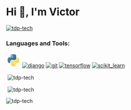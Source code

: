 <h1 align="left">Hi 👋, I'm Victor</h1>

<p align="left"> <a align="center" href="https://github.com/ryo-ma/github-profile-trophy"><img src="https://github-profile-trophy.vercel.app/?username=tdp-tech&margin-w=15&theme=tokyonight&rank=SECRET&rank=SSS&rank=SS&rank=S&rank=AAA&rank=AA&rank=A&rank=B&rank=C" alt="tdp-tech"/></a> </p>

<h3 align="left">Languages and Tools:</h3>
<p align="left">
<a href="https://www.python.org" target="_blank" rel="noreferrer"> <img src="https://raw.githubusercontent.com/devicons/devicon/master/icons/python/python-original.svg" alt="python" width="40" height="40"/></a>
<a href="https://www.djangoproject.com/" target="_blank" rel="noreferrer"> <img src="https://cdn.worldvectorlogo.com/logos/django.svg" alt="django" width="40" height="40"/></a>
<a href="https://git-scm.com/" target="_blank" rel="noreferrer"> <img src="https://www.vectorlogo.zone/logos/git-scm/git-scm-icon.svg" alt="git" width="40" height="40"/></a>
<a href="https://www.tensorflow.org" target="_blank" rel="noreferrer"> <img src="https://www.vectorlogo.zone/logos/tensorflow/tensorflow-icon.svg" alt="tensorflow" width="40" height="40"/></a>
<a href="https://scikit-learn.org/" target="_blank" rel="noreferrer"> <img src="https://upload.wikimedia.org/wikipedia/commons/0/05/Scikit_learn_logo_small.svg" alt="scikit_learn" width="40" height="40"/></a>
</p>

<p>&nbsp;<img align="center" src="https://github-readme-streak-stats.herokuapp.com/?user=tdp-tech&theme=tokyonight" alt="tdp-tech" /></p>
<p>&nbsp;<img align="center" src="https://github-readme-stats.vercel.app/api?username=tdp-tech&theme=tokyonight&show_icons=true&locale=en" alt="tdp-tech" /></p>
<p><img align="left" src="https://github-readme-stats.vercel.app/api/top-langs?username=tdp-tech&theme=tokyonight&show_icons=true&locale=en&layout=compact" alt="tdp-tech" /></p>

